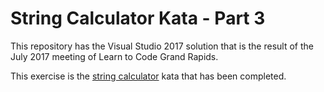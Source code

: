 # String Calculator Kata - Part 3

This repository has the Visual Studio 2017 solution that is the result of the July 2017 meeting of Learn to Code Grand Rapids.

This exercise is the [string calculator](http://osherove.com/tdd-kata-2/) kata that has been completed.
